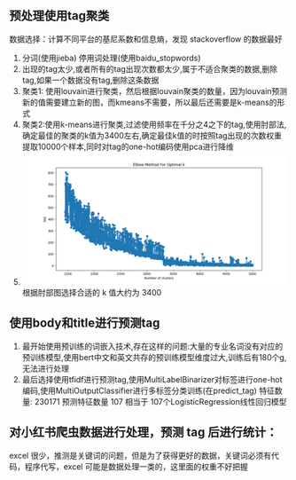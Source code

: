 ## 预处理使用tag聚类
数据选择：计算不同平台的基尼系数和信息熵，发现 stackoverflow 的数据最好

1. 分词(使用jieba) 停用词处理(使用baidu_stopwords)
2. 出现的tag太少,或者所有的tag出现次数都太少,属于不适合聚类的数据,删除tag,如果一个数据没有tag,删除这条数据
3.  聚类1: 使用louvain进行聚类，然后根据louvain聚类的数量，因为louvain预测新的值需要建立新的图，而kmeans不需要，所以最后还需要是k-means的形式
4. 聚类2:使用k-means进行聚类,过滤使用频率在千分之4之下的tag,使用肘部法,确定最佳的聚类的k值为3400左右,确定最佳k值的时按照tag出现的次数权重提取10000个样本,同时对tag的one-hot编码使用pca进行降维 
5. ![elbow_plot_pca](./21307100035_report.assets/elbow_plot_pca.png)
根据肘部图选择合适的 k 值大约为 3400


## 使用body和title进行预测tag
1. 最开始使用预训练的词嵌入技术,存在这样的问题:大量的专业名词没有对应的预训练模型,使用bert中文和英文共存的预训练模型维度过大,训练后有180个g,无法进行处理
2. 最后选择使用tfidf进行预测tag,使用MultiLabelBinarizer对标签进行one-hot编码,使用MultiOutputClassifier进行多标签分类训练(在predict_tag)
特征数量: 230171 预测特征数量 107 相当于 107个LogisticRegression线性回归模型

## 对小红书爬虫数据进行处理，预测 tag 后进行统计：
excel 很少，推测是关键词的问题，但是为了获得更好的数据，关键词必须有代码，程序代写，excel 可能是数据处理一类的，这里面的权重不好把握

